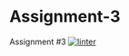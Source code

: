 # Assignment-3
Assignment #3
[![linter](https://github.com/Matthew-Espayos/Assignment-3/workflows/linter/badge.svg)](https://github.com/marketplace/actions/super-linter)
